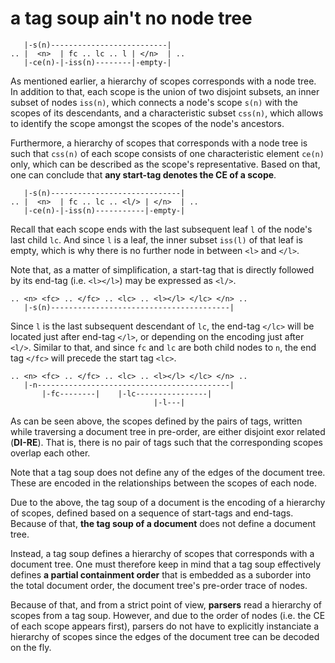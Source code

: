 
<!-- ======================================================================= -->
# a tag soup ain't no node tree

```
   |-s(n)--------------------------|
.. |  <n>  | fc .. lc .. l | </n>  | ..
   |-ce(n)-|-iss(n)--------|-empty-|
```

As mentioned earlier, a hierarchy of scopes corresponds with a node tree. In
addition to that, each scope is the union of two disjoint subsets, an inner
subset of nodes `iss(n)`, which connects a node's scope `s(n)` with the scopes
of its descendants, and a characteristic subset `css(n)`, which allows to
identify the scope amongst the scopes of the node's ancestors.

Furthermore, a hierarchy of scopes that corresponds with a node tree is such
that `css(n)` of each scope consists of one characteristic element `ce(n)`
only, which can be described as the scope's representative. Based on that,
one can conclude that **any start-tag denotes the CE of a scope**.

```
   |-s(n)-----------------------------|
.. |  <n>  | fc .. lc .. <l/> | </n>  | ..
   |-ce(n)-|-iss(n)-----------|-empty-|
```

Recall that each scope ends with the last subsequent leaf `l` of the node's
last child `lc`. And since `l` is a leaf, the inner subset `iss(l)` of that
leaf is empty, which is why there is no further node in between `<l>` and
`</l>`.

Note that, as a matter of simplification, a start-tag that is directly
followed by its end-tag (i.e. `<l></l>`) may be expressed as `<l/>`.

```
.. <n> <fc> .. </fc> .. <lc> .. <l></l> </lc> </n> ..
   |-s(n)----------------------------------------|
```

Since `l` is the last subsequent descendant of `lc`, the end-tag `</lc>` will
be located just after end-tag `</l>`, or depending on the encoding just after
`<l/>`. Similar to that, and since `fc` and `lc` are both child nodes to `n`,
the end tag `</fc>` will precede the start tag `<lc>`.

```
.. <n> <fc> .. </fc> .. <lc> .. <l></l> </lc> </n> ..
   |-n-------------------------------------------|
       |-fc--------|    |-lc----------------|
                                |-l---|
```

As can be seen above, the scopes defined by the pairs of tags, written while
traversing a document tree in pre-order, are either disjoint exor related
(**DI-RE**). That is, there is no pair of tags such that the corresponding
scopes overlap each other.

Note that a tag soup does not define any of the edges of the document tree.
These are encoded in the relationships between the scopes of each node.

Due to the above, the tag soup of a document is the encoding of a hierarchy
of scopes, defined based on a sequence of start-tags and end-tags. Because
of that, **the tag soup of a document** does not define a document tree.

Instead, a tag soup defines a hierarchy of scopes that corresponds with a
document tree. One must therefore keep in mind that a tag soup effectively
defines **a partial containment order** that is embedded as a suborder into
the total document order, the document tree's pre-order trace of nodes.

Because of that, and from a strict point of view, **parsers** read a hierarchy
of scopes from a tag soup. However, and due to the order of nodes (i.e. the
CE of each scope appears first), parsers do not have to explicitly instanciate
a hierarchy of scopes since the edges of the document tree can be decoded on
the fly.

